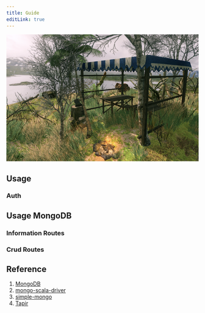 ```yaml
---
title: Guide
editLink: true
---
```


![](/mongocamp.png)

## Usage

### Auth

## Usage MongoDB

### Information Routes

### Crud Routes

## Reference
1. [MongoDB](https://docs.mongodb.com/)
2. [mongo-scala-driver](https://mongodb.github.io/mongo-java-driver/4.0/driver-scala/)
3. [simple-mongo](https://sfxcode.github.io/simple-mongo/)
4. [Tapir](https://tapir.softwaremill.com/en/latest/)

